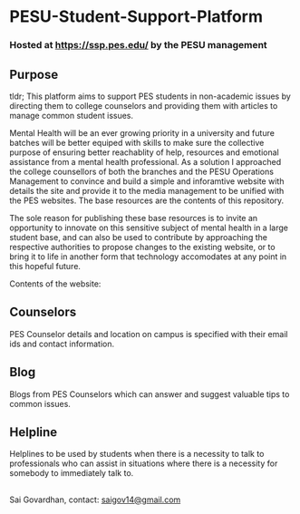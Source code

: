 # PESU-Student-Support-Platform 
### Hosted at https://ssp.pes.edu/ by the PESU management

## Purpose

tldr; This platform aims to support PES students in non-academic issues by directing them to college counselors and providing them with articles to manage common student issues. 

Mental Health will be an ever growing priority in a university and future batches will be better equiped with skills to make sure the collective purpose of ensuring better reachablity of help, resources and emotional assistance from a mental health professional.
As a solution I approached the college counsellors of both the branches and the PESU Operations Management to convince and build a simple and inforamtive website with details  the site and provide it to the media management to be unified with the PES websites. The base resources are the contents of this repository. 

The sole reason for publishing these base resources is to invite an opportunity to innovate on this sensitive subject of mental health in a large student base, and can also be used to contribute by approaching the respective authorities to propose changes to the existing website, or to bring it to life in another form that technology accomodates at any point in this hopeful future. 

Contents of the website:
## Counselors
PES Counselor details and location on campus is specified with their email ids and contact information.
## Blog
Blogs from PES Counselors which can answer and suggest valuable tips to common issues.
## Helpline
Helplines to be used by students when there is a necessity to talk to professionals who can assist in situations where there is a necessity for somebody to immediately talk to.
## 
Sai Govardhan, contact: saigov14@gmail.com


